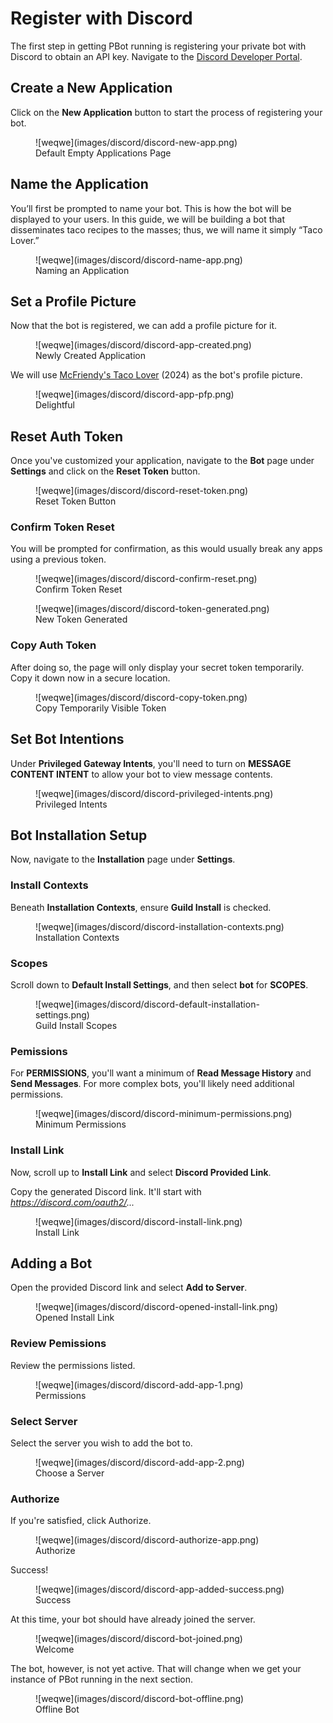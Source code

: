 # Register with Discord

The first step in getting PBot running is registering your private bot with
Discord to obtain an API key. Navigate to the
[Discord Developer Portal](https://discord.com/developers/applications).

## Create a New Application

Click on the **New Application** button to start the process of registering your bot.

<figure markdown="span">
	![weqwe](images/discord/discord-new-app.png)
	<figcaption>
	Default Empty Applications Page
	</figcaption>
</figure>

## Name the Application

You’ll first be prompted to name your bot.
This is how the bot will be displayed to your users.
In this guide, we will be building a bot that disseminates taco recipes to the
masses; thus, we will name it simply “Taco Lover.”

<figure markdown="span">
	![weqwe](images/discord/discord-name-app.png)
	<figcaption>
	Naming an Application
	</figcaption>
</figure>

## Set a Profile Picture

Now that the bot is registered, we can add a profile picture for it.

<figure markdown="span">
	![weqwe](images/discord/discord-app-created.png)
	<figcaption>
	Newly Created Application
	</figcaption>
</figure>

We will use [McFriendy's Taco Lover](https://www.instagram.com/p/C6l8TqEpDnf/)
(2024) as the bot's profile picture.

<figure markdown="span">
	![weqwe](images/discord/discord-app-pfp.png)
	<figcaption>
	Delightful
	</figcaption>
</figure>

## Reset Auth Token

Once you've customized your application, navigate to the **Bot** page under
**Settings** and click on the **Reset Token** button.

<figure markdown="span">
	![weqwe](images/discord/discord-reset-token.png)
	<figcaption>
	Reset Token Button
	</figcaption>
</figure>

### Confirm Token Reset

You will be prompted for confirmation, as this would usually break any apps
using a previous token.

<figure markdown="span">
	![weqwe](images/discord/discord-confirm-reset.png)
	<figcaption>
    Confirm Token Reset
    </figcaption>
</figure>

<figure markdown="span">
	![weqwe](images/discord/discord-token-generated.png)
	<figcaption>
	New Token Generated
    </figcaption>
</figure>

### Copy Auth Token

After doing so, the page will only display your secret token temporarily.
Copy it down now in a secure location.

<figure markdown="span">
	![weqwe](images/discord/discord-copy-token.png)
	<figcaption>
	Copy Temporarily Visible Token
	</figcaption>
</figure>

## Set Bot Intentions

Under **Privileged Gateway Intents**, you'll need to turn on
**MESSAGE CONTENT INTENT** to allow your bot to view message contents.

<figure markdown="span">
	![weqwe](images/discord/discord-privileged-intents.png)
	<figcaption>
	Privileged Intents
	</figcaption>
</figure>

## Bot Installation Setup

Now, navigate to the **Installation** page under **Settings**.

### Install Contexts

Beneath **Installation Contexts**, ensure **Guild Install** is checked.

<figure markdown="span">
	![weqwe](images/discord/discord-installation-contexts.png)
	<figcaption>
	Installation Contexts
	</figcaption>
</figure>

### Scopes

Scroll down to **Default Install Settings**, and then select **bot** for **SCOPES**.

<figure markdown="span">
	![weqwe](images/discord/discord-default-installation-settings.png)
	<figcaption>
	Guild Install Scopes
	</figcaption>
</figure>

### Pemissions

For **PERMISSIONS**, you'll want a minimum of **Read Message History**
and **Send Messages**. For more complex bots, you'll likely need additional
permissions.

<figure markdown="span">
	![weqwe](images/discord/discord-minimum-permissions.png)
	<figcaption>
	Minimum Permissions
	</figcaption>
</figure>

### Install Link

Now, scroll up to **Install Link** and select **Discord Provided Link**.

Copy the generated Discord link. It'll start with *https://discord.com/oauth2/...*

<figure markdown="span">
	![weqwe](images/discord/discord-install-link.png)
	<figcaption>
	Install Link
	</figcaption>
</figure>

## Adding a Bot

Open the provided Discord link and select **Add to Server**.

<figure markdown="span">
	![weqwe](images/discord/discord-opened-install-link.png)
	<figcaption>
	Opened Install Link
	</figcaption>
</figure>

### Review Pemissions

Review the permissions listed.

<figure markdown="span">
	![weqwe](images/discord/discord-add-app-1.png)
	<figcaption>
	Permissions
	</figcaption>
</figure>

### Select Server

Select the server you wish to add the bot to.

<figure markdown="span">
	![weqwe](images/discord/discord-add-app-2.png)
	<figcaption>
	Choose a Server
	</figcaption>
</figure>

### Authorize

If you're satisfied, click Authorize.

<figure markdown="span">
	![weqwe](images/discord/discord-authorize-app.png)
	<figcaption>
	Authorize
	</figcaption>
</figure>

Success!

<figure markdown="span">
	![weqwe](images/discord/discord-app-added-success.png)
	<figcaption>
	Success
	</figcaption>
</figure>

At this time, your bot should have already joined the server.

<figure markdown="span">
	![weqwe](images/discord/discord-bot-joined.png)
	<figcaption>
	Welcome
	</figcaption>
</figure>

The bot, however, is not yet active. That will change when we get your instance of PBot running in the next section.

<figure markdown="span">
	![weqwe](images/discord/discord-bot-offline.png)
	<figcaption>
	Offline Bot
	</figcaption>
</figure>

